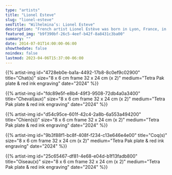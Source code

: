 ```yaml
---
type: "artists"
title: "Lionel Esteve"
slug: "lionel-esteve"
seoTitle: "Wilhelmina’s: Lionel Esteve"
description: "French artist Lionel Estève was born in Lyon, France, in 1967 He lives and works in Brussels. He is renowned for his surprising combinations of objects and his unusual technique. Situated at the intersection of drawing, sculpture, and installation, Estève’s works are characterized by a very distinctive aura of informality, fragility and sensitivity. Playing with space, color, and sense perceptions, he uses his art as a vehicle to probe themes such as reincarnation, nature, and happiness. The playful interaction of his work with space, colors and sensory perception is the result of a meticulous research using a wide range of materials from leaves found in nature to recyled tetra pak like in the series below. Estève's works are featured in numerous prestigious private and public collections including Centre Georges Pompidou, Paris, France; CNAP, Paris, France; FRAC Bretagne, Rennes, France; Musée des Arts Décoratifs, Namur, Belgium; Macedonian Museum of Contemporary Art, Thessaloniki, Greece; and Thalielab, La Fondation Thalie, Brussels, Belgium"
featured_img: "b9f390bf-26c5-4eef-b42f-8a8431c3ba00"
summary: ""
date: 2014-07-01T14:00:00-06:00
showthedate: false
noindex: false
lastmod: 2023-04-06T15:37:00-06:00
---
```

{{% artist-img id="4728eb0e-ba1a-4492-17b8-8c0ef9c02900" title="Chat(s)" size="8 x 6 cm frame 32 x 24 cm (x 2)" medium="Tetra Pak plate & red ink engraving" date="2024" %}}

{{% artist-img id="fdc89e5f-e8b4-49f3-9508-72db4a0a3400" title="Cheval(aux)" size="8 x 6 cm frame 32 x 24 cm (x 2)" medium="Tetra Pak plate & red ink engraving" date="2024" %}}

{{% artist-img id="d54c95ce-601f-42c4-2a8b-6a553a494200" title="Chien(s))" size="8 x 6 cm frame 32 x 24 cm (x 2)" medium="Tetra Pak plate & red ink engraving" date="2024" %}}

{{% artist-img id="9b3f88f1-bc8f-408f-f234-c13e646e4e00" title="Coq(s)" size="8 x 6 cm frame 32 x 24 cm (x 2)" medium="Tetra Pak plate & red ink engraving" date="2024" %}}

{{% artist-img id="25c65467-df81-4e68-e04d-b1f13fadb800" title="Oiseau(x)" size="8 x 6 cm frame 32 x 24 cm (x 2)" medium="Tetra Pak plate & red ink engraving" date="2024" %}}



